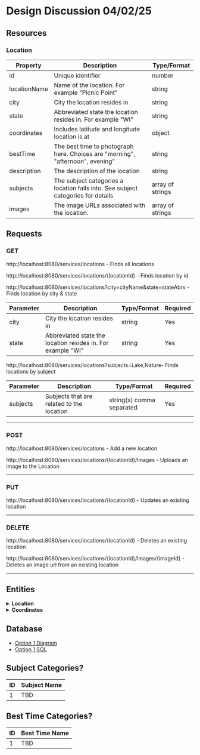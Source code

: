 # Design Discussion 04/02/25

## Resources

### Location

|Property|Description|Type/Format|
|---|---|---|
|id|Unique identifier|number|
|locationName|Name of the location. For example "Picnic Point"|string|
|city|City the location resides in|string|
|state|Abbreviated state the location resides in. For example "WI"|string|
|coordinates|Includes latitude and longitude location is at|object|
|bestTime|The best time to photograph here. Choices are "morning", "afternoon", evening"|string|
|description|The description of the location|string|
|subjects|The subject categories a location falls into. See subject categories for details|array of strings|
|images|The image URLs associated with the location.|array of strings|




## Requests


### GET

http://localhost:8080/services/locations - Finds all locations

http://localhost:8080/services/locations/{locationId} - Finds location by id

http://localhost:8080/services/locations?city=cityName&state=stateAbrv - Finds location by city & state


|Parameter|Description|Type/Format|Required|
|---|---|---|---|
|city|City the location resides in|string|Yes|
|state|Abbreviated state the location resides in. For example "WI"|string|Yes|

http://localhost:8080/services/locations?subjects=Lake,Nature- Finds locations by subject


|Parameter|Description|Type/Format|Required|
|---|---|---|---|
|subjects|Subjects that are related to the location|string(s) comma separated|Yes|

---



### POST

http://localhost:8080/services/locations -  Add a new location<br>

http://localhost:8080/services/locations/{locationId}/images - Uploads an image to the Location<br>

---

### PUT 
http://localhost:8080/services/locations/{locationId} - Updates an existing location

---

### DELETE
http://localhost:8080/services/locations/{locationId} - Deletes an existing location

http://localhost:8080/services/locations/{locationId}/images/{imageId} - Deletes an image url from an existing location

---


## Entities

<details>
<summary><strong>Location</strong></summary>

- private String locationName;
- private String city;
- private String stateCode;
- private Coordinates coordinates
- private String bestTime;
- private String description;
- private List\<String> subjects;
- private List\<String> images;
</details>

<details>
<summary><strong>Coordinates</strong></summary>

- private double latitude;
- private double longitude;
</details>

## Database
* [Option 1 Diagram](db/photo_chasers_db_design.png)
* [Option 1 SQL](db/createTables.sql)

## Subject Categories?
|ID|Subject Name|
|--|------------|
|1| TBD|

## Best Time Categories?
|ID| Best Time Name |
|--|----------------|
|1| TBD            |